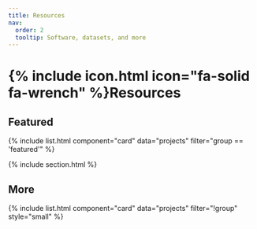 ```yaml
---
title: Resources
nav:
  order: 2
  tooltip: Software, datasets, and more
---
```


# {% include icon.html icon="fa-solid fa-wrench" %}Resources

## Featured

{% include list.html component="card" data="projects" filter="group == 'featured'" %}

{% include section.html %}

## More

{% include list.html component="card" data="projects" filter="!group" style="small" %}

